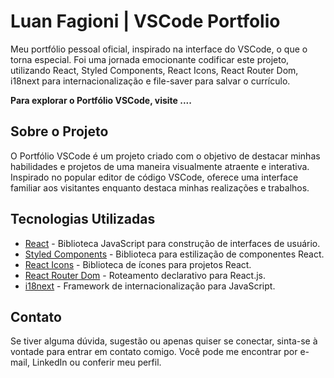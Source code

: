 
# Luan Fagioni | VSCode Portfolio

Meu portfólio pessoal oficial, inspirado na interface do VSCode, o que o torna especial. Foi uma jornada emocionante codificar este projeto, utilizando React, Styled Components, React Icons, React Router Dom, i18next para internacionalização e file-saver para salvar o currículo.

**Para explorar o Portfólio VSCode, visite ....**

## Sobre o Projeto

O Portfólio VSCode é um projeto criado com o objetivo de destacar minhas habilidades e projetos de uma maneira visualmente atraente e interativa. Inspirado no popular editor de código VSCode, oferece uma interface familiar aos visitantes enquanto destaca minhas realizações e trabalhos.

## Tecnologias Utilizadas

- [React](https://reactjs.org/) - Biblioteca JavaScript para construção de interfaces de usuário.
- [Styled Components](https://styled-components.com/) - Biblioteca para estilização de componentes React.
- [React Icons](https://react-icons.github.io/react-icons/) - Biblioteca de ícones para projetos React.
- [React Router Dom](https://reactrouter.com/web/guides/quick-start) - Roteamento declarativo para React.js.
- [i18next](https://www.i18next.com/) - Framework de internacionalização para JavaScript.

## Contato

Se tiver alguma dúvida, sugestão ou apenas quiser se conectar, sinta-se à vontade para entrar em contato comigo. Você pode me encontrar por e-mail, LinkedIn ou conferir meu perfil.
